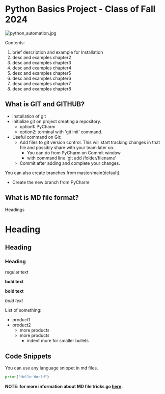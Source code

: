 # Python Basics Project - Class of Fall 2024

![python_automation.jpg](python_automation.jpg)

Contents:
1. brief description and example for Installation
2. desc and examples chapter2
3. desc and examples chapter3
4. desc and examples chapter4
5. desc and examples chapter5
6. desc and examples chapter6
7. desc and examples chapter7
8. desc and examples chapter8


## What is GIT and GITHUB?
- installation of git
- initialize git on project creating a repository. 
  - option1: PyCharm
  - option2: terminal with 'git init' command.
- Useful command on Git:
  - Add files to git version control. This will start tracking changes in that 
    file and possibly share with your team later on.
    - You can do from PyCharm on Commit window
    - with command line 'git add /folder/filename'
  - Commit after adding and complete your changes.

You can also create branches from master/main(default).
- Create the new branch from PyCharm


## What is MD file format?

Headings
# Heading
## Heading
### Heading
regular text

**bold text**

__bold text__

*bold text*

List of something:
- product1
- product2
  - more products
  - more products
    - indent more for smaller bullets


## Code Snippets 
You can use any language snippet in md files.

```python
print("Hello World")
 ```

**NOTE: for more information about MD file tricks go 
[here](https://docs.github.com/en/get-started/writing-on-github/getting-started-with-writing-and-formatting-on-github/basic-writing-and-formatting-syntax).**
